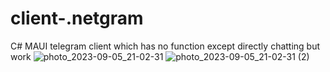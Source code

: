 # client-.netgram
C# MAUI telegram client which has no function except directly chatting but work
![photo_2023-09-05_21-02-31](https://github.com/rawello/client-.netgram/assets/49607391/e25019a1-b7d1-4e23-8b94-bbb00ed52264)
![photo_2023-09-05_21-02-31 (2)](https://github.com/rawello/client-.netgram/assets/49607391/2261408f-6aec-4877-8fb7-8072bb0a63b4)
